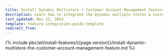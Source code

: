```yaml
---
title: Install Dynamic Multistore + Customer Account Management feature
description: Learn how to integrate the Dynamic multiple stores & Customer Account Management feature into a Spryker project.
last_updated: Nov 12, 2024
template: feature-integration-guide-template
redirect_from:
---
```


{% include pbc/all/install-features/{{page.version}}/install-dynamic-multistore-the-customer-account-management-feature.md %} <!-- To edit, see /_includes/pbc/all/install-features/202311.0/install-dynamic-multistore-the-customer-account-management-feature.md -->
